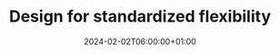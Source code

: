 ---
title: "Design for standardized flexibility"
description: ""
date: 2024-02-02T06:00:00+01:00
lastmod: 2024-02-02T06:00:00+01:00
image_cover: "image-placeholder.png"
categories: ["DevOps"]
authors: ["Marcel Venema"]
tags: [""]
draft: false
---